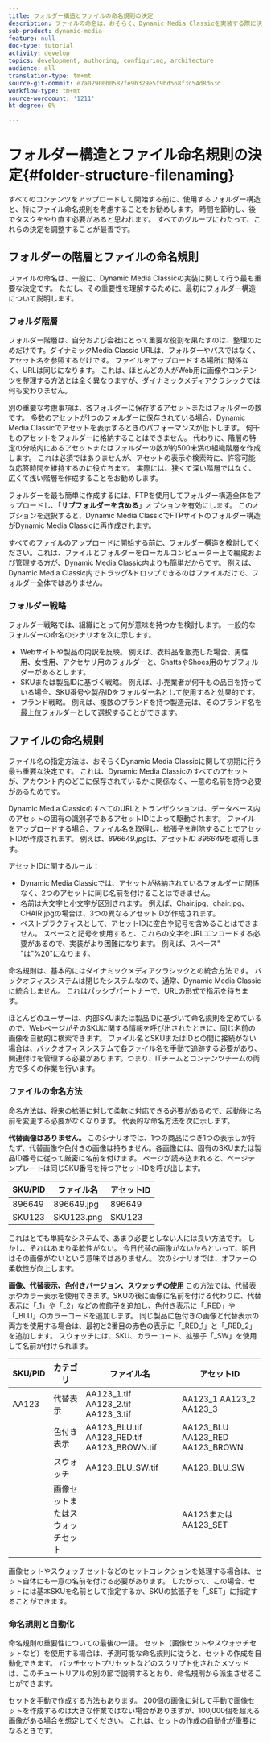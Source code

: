```yaml
---
title: フォルダー構造とファイルの命名規則の決定
description: ファイルの命名は、おそらく、Dynamic Media Classicを実装する際に決定する最も重要な決定です。 フォルダー構造も重要です。 フォルダー構造とファイル名に対して、これが非常に重要で考えられる方法について説明します。
sub-product: dynamic-media
feature: null
doc-type: tutorial
activity: develop
topics: development, authoring, configuring, architecture
audience: all
translation-type: tm+mt
source-git-commit: e7a02900b0582fe9b329e5f9bd568f3c54d8d63d
workflow-type: tm+mt
source-wordcount: '1211'
ht-degree: 0%

---
```



# フォルダー構造とファイル命名規則の決定{#folder-structure-filenaming}

すべてのコンテンツをアップロードして開始する前に、使用するフォルダー構造と、特にファイル命名規則を考慮することをお勧めします。 時間を節約し、後でタスクをやり直す必要があると思われます。 すべてのグループにわたって、これらの決定を調整することが最善です。

## フォルダーの階層とファイルの命名規則

ファイルの命名は、一般に、Dynamic Media Classicの実装に関して行う最も重要な決定です。 ただし、その重要性を理解するために、最初にフォルダー構造について説明します。

### フォルダ階層

フォルダー階層は、自分および会社にとって重要な役割を果たすのは、整理のためだけです。ダイナミックMedia Classic URLは、フォルダーやパスではなく、アセット名を参照するだけです。 ファイルをアップロードする場所に関係なく、URLは同じになります。 これは、ほとんどの人がWeb用に画像やコンテンツを整理する方法とは全く異なりますが、ダイナミックメディアクラシックでは何も変わりません。

別の重要な考慮事項は、各フォルダーに保存するアセットまたはフォルダーの数です。 多数のアセットが1つのフォルダーに保存されている場合、Dynamic Media Classicでアセットを表示するときのパフォーマンスが低下します。 何千ものアセットをフォルダーに格納することはできません。 代わりに、階層の特定の分岐内にあるアセットまたはフォルダーの数が約500未満の組織階層を作成します。 これは必須ではありませんが、アセットの表示や検索時に、許容可能な応答時間を維持するのに役立ちます。 実際には、狭くて深い階層ではなく、広くて浅い階層を作成することをお勧めします。

フォルダーを最も簡単に作成するには、FTPを使用してフォルダー構造全体をアップロードし、「**サブフォルダーを含める**」オプションを有効にします。 このオプションを選択すると、Dynamic Media ClassicでFTPサイトのフォルダー構造がDynamic Media Classicに再作成されます。

すべてのファイルのアップロードに開始する前に、フォルダー構造を検討してください。これは、ファイルとフォルダーをローカルコンピューター上で編成および管理する方が、Dynamic Media Classic内よりも簡単だからです。 例えば、Dynamic Media Classic内でドラッグ&amp;ドロップできるのはファイルだけで、フォルダー全体ではありません。

### フォルダー戦略

フォルダー戦略では、組織にとって何が意味を持つかを検討します。 一般的なフォルダーの命名のシナリオを次に示します。

- Webサイトや製品の内訳を反映。 例えば、衣料品を販売した場合、男性用、女性用、アクセサリ用のフォルダーと、ShattsやShoes用のサブフォルダーがあるとします。
- SKUまたは製品IDに基づく戦略。 例えば、小売業者が何千もの品目を持っている場合、SKU番号や製品IDをフォルダー名として使用すると効果的です。
- ブランド戦略。 例えば、複数のブランドを持つ製造元は、そのブランド名を最上位フォルダーとして選択することができます。

## ファイルの命名規則

ファイル名の指定方法は、おそらくDynamic Media Classicに関して初期に行う最も重要な決定です。 これは、Dynamic Media Classicのすべてのアセットが、アカウント内のどこに保存されているかに関係なく、一意の名前を持つ必要があるためです。

Dynamic Media ClassicのすべてのURLとトランザクションは、データベース内のアセットの固有の識別子であるアセットIDによって駆動されます。 ファイルをアップロードする場合、ファイル名を取得し、拡張子を削除することでアセットIDが作成されます。 例えば、_896649.jpg_&#x200B;は、アセット&#x200B;_ID 896649_&#x200B;を取得します。

アセットIDに関するルール：

- Dynamic Media Classicでは、アセットが格納されているフォルダーに関係なく、2つのアセットに同じ名前を付けることはできません。
- 名前は大文字と小文字が区別されます。 例えば、Chair.jpg、chair.jpg、CHAIR.jpgの場合は、3つの異なるアセットIDが作成されます。
- ベストプラクティスとして、アセットIDに空白や記号を含めることはできません。 スペースと記号を使用すると、これらの文字をURLエンコードする必要があるので、実装がより困難になります。 例えば、スペース&quot; &quot;は&quot;%20&quot;になります。

命名規則は、基本的にはダイナミックメディアクラシックとの統合方法です。 バックオフィスシステムは閉じたシステムなので、通常、Dynamic Media Classicに統合しません。 これはパッシブパートナーで、URLの形式で指示を待ちます。

ほとんどのユーザーは、内部SKUまたは製品IDに基づいて命名規則を定めているので、WebページがそのSKUに関する情報を呼び出されたときに、同じ名前の画像を自動的に検索できます。 ファイル名とSKUまたはIDとの間に接続がない場合は、バックオフィスシステムで各ファイル名を手動で追跡する必要があり、関連付けを管理する必要があります。つまり、ITチームとコンテンツチームの両方で多くの作業を行います。

### ファイルの命名方法

命名方法は、将来の拡張に対して柔軟に対応できる必要があるので、起動後に名前を変更する必要がなくなります。 代表的な命名方法を次に示します。

**代替画像はありません。** このシナリオでは、1つの商品につき1つの表示しか持たず、代替画像や色付きの画像は持ちません。各画像には、固有のSKUまたは製品ID番号に従って厳密に名前を付けます。 ページが読み込まれると、ページテンプレートは同じSKU番号を持つアセットIDを呼び出します。

| SKU/PID | ファイル名 | アセットID |
| ------- | ---------- | -------- |
| 896649 | 896649.jpg | 896649 |
| SKU123 | SKU123.png | SKU123 |

これはとても単純なシステムで、あまり必要としない人には良い方法です。 しかし、それはあまり柔軟性がない。 今日代替の画像がないからといって、明日はその画像がないという意味ではありません。 次のシナリオでは、オファーの柔軟性が向上します。

**画像、代替表示、色付きバージョン、スウォッチの使用** この方法では、代替表示やカラー表示を使用できます。SKUの後に画像に名前を付ける代わりに、代替表示に「_1」や「_2」などの修飾子を追加し、色付き表示に「_RED」や「_BLU」のカラーコードを追加します。 同じ製品に色付きの画像と代替表示の両方を使用する場合は、最初と2番目の赤色の表示に「_RED_1」と「_RED_2」を追加します。 スウォッチには、SKU、カラーコード、拡張子「_SW」を使用して名前が付けられます。

| SKU/PID | カテゴリ | ファイル名 | アセットID |
| ------- | ----------------------- | ------------------------------------------- | ------------------------------- |
| AA123 | 代替表示 | AA123_1.tif AA123_2.tif AA123_3.tif | AA123_1 AA123_2 AA123_3 |
|  | 色付き表示 | AA123_BLU.tif AA123_RED.tif AA123_BROWN.tif | AA123_BLU AA123_RED AA123_BROWN |
|  | スウォッチ | AA123_BLU_SW.tif | AA123_BLU_SW |
|  | 画像セットまたはスウォッチセット |  | AA123またはAA123_SET | — |

画像セットやスウォッチセットなどのセットコレクションを処理する場合は、セット自体にも一意の名前を付ける必要があります。 したがって、この場合、セットには基本SKUを名前として指定するか、SKUの拡張子を「_SET」に指定することができます。

### 命名規則と自動化

命名規則の重要性についての最後の一語。 セット（画像セットやスウォッチセットなど）を使用する場合は、予測可能な命名規則に従うと、セットの作成を自動化できます。 バッチセットプリセットなどのスクリプト化されたメソッドは、このチュートリアルの別の節で説明するとおり、命名規則から派生させることができます。

セットを手動で作成する方法もあります。 200個の画像に対して手動で画像セットを作成するのは大きな作業ではない場合がありますが、100,000個を超える画像がある場合を想定してください。 これは、セットの作成の自動化が重要になるときです。
